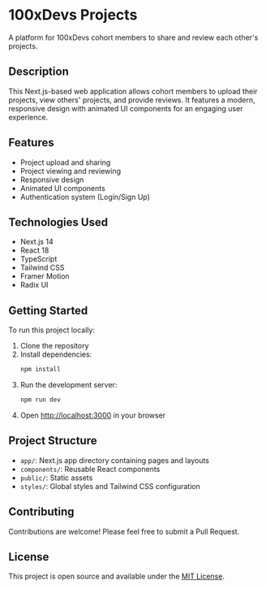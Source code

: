 # 100xDevs Projects

A platform for 100xDevs cohort members to share and review each other's projects.

## Description

This Next.js-based web application allows cohort members to upload their projects, view others' projects, and provide reviews. It features a modern, responsive design with animated UI components for an engaging user experience.

## Features

- Project upload and sharing
- Project viewing and reviewing
- Responsive design
- Animated UI components
- Authentication system (Login/Sign Up)

## Technologies Used

- Next.js 14
- React 18
- TypeScript
- Tailwind CSS
- Framer Motion
- Radix UI

## Getting Started

To run this project locally:

1. Clone the repository
2. Install dependencies:
   ```bash
   npm install
   ```
3. Run the development server:
   ```bash
   npm run dev
   ```
4. Open [http://localhost:3000](http://localhost:3000) in your browser

## Project Structure

- `app/`: Next.js app directory containing pages and layouts
- `components/`: Reusable React components
- `public/`: Static assets
- `styles/`: Global styles and Tailwind CSS configuration

## Contributing

Contributions are welcome! Please feel free to submit a Pull Request.

## License

This project is open source and available under the [MIT License](LICENSE).
